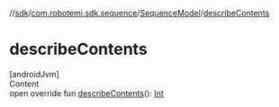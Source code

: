 //[sdk](../../../index.md)/[com.robotemi.sdk.sequence](../index.md)/[SequenceModel](index.md)/[describeContents](describe-contents.md)



# describeContents  
[androidJvm]  
Content  
open override fun [describeContents](describe-contents.md)(): [Int](https://kotlinlang.org/api/latest/jvm/stdlib/kotlin/-int/index.html)  



